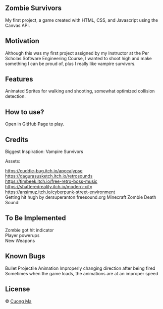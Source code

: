 ## Zombie Survivors
My first project, a game created with HTML, CSS, and Javascript using the Canvas API.

## Motivation
Although this was my first project assigned by my Instructor at the Per Scholas Software Engineering Course, I wanted to shoot high and make something I can be proud of, plus I really like vampire survivors.

## Features
Animated Sprites for walking and shooting, somewhat optimized collision detection.

## How to use?
Open in GitHub Page to play.

## Credits
Biggest Inspiration: Vampire Survivors

Assets:

https://cuddle-bug.itch.io/apocalypse  
https://dagurasusketch.itch.io/retrosounds  
https://timbeek.itch.io/free-retro-boss-music  
https://shatteredreality.itch.io/modern-city  
https://ansimuz.itch.io/cyberpunk-street-environment  
Getting hit hugh by dersuperanton freesound.org
Minecraft Zombie Death Sound  

## To Be Implemented
 
Zombie got hit indicator  
Player powerups   
New Weapons  

## Known Bugs

Bullet Projectile Animation Improperly changing direction after being fired  
Sometimes when the game loads, the animations are at an improper speed  

## License
© [Cuong Ma]()

